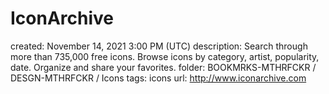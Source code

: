 # IconArchive

created: November 14, 2021 3:00 PM (UTC)
description: Search through more than 735,000 free icons. Browse icons by category, artist, popularity, date. Organize and share your favorites.
folder: BOOKMRKS-MTHRFCKR / DESGN-MTHRFCKR / Icons
tags: icons
url: http://www.iconarchive.com